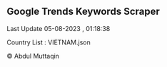

## Google Trends Keywords Scraper 
 
Last Update 05-08-2023 , 01:18:38

Country List :
VIETNAM.json



© Abdul Muttaqin 
